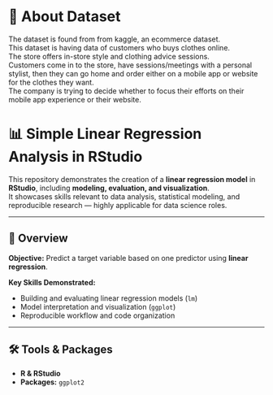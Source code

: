 # 💽 About Dataset 
The dataset is found from from kaggle, an ecommerce dataset.  
This dataset is having data of customers who buys clothes online.   
The store offers in-store style and clothing advice sessions.  
Customers come in to the store, have sessions/meetings with a personal stylist, then they can go home and order either on a mobile app or website for the clothes they want.  
The company is trying to decide whether to focus their efforts on their mobile app experience or their website.

# 📊 Simple Linear Regression Analysis in RStudio

This repository demonstrates the creation of a **linear regression model** in **RStudio**, including **modeling, evaluation, and visualization**.  
It showcases skills relevant to data analysis, statistical modeling, and reproducible research — highly applicable for data science roles.

---

## 🚀 Overview

**Objective:** Predict a target variable based on one predictor using **linear regression**.  

**Key Skills Demonstrated:**
- Building and evaluating linear regression models (`lm`)
- Model interpretation and visualization (`ggplot`)
- Reproducible workflow and code organization

---

## 🛠 Tools & Packages

- **R & RStudio**
- **Packages:** `ggplot2`
